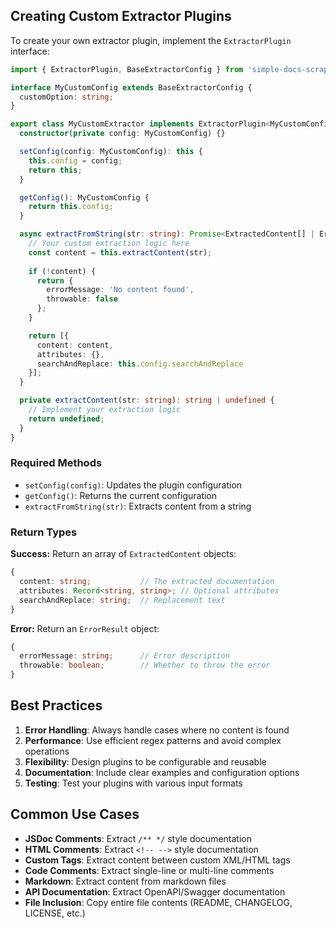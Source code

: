 ## Creating Custom Extractor Plugins

To create your own extractor plugin, implement the `ExtractorPlugin` interface:

```typescript
import { ExtractorPlugin, BaseExtractorConfig } from 'simple-docs-scraper/types';

interface MyCustomConfig extends BaseExtractorConfig {
  customOption: string;
}

export class MyCustomExtractor implements ExtractorPlugin<MyCustomConfig> {
  constructor(private config: MyCustomConfig) {}

  setConfig(config: MyCustomConfig): this {
    this.config = config;
    return this;
  }

  getConfig(): MyCustomConfig {
    return this.config;
  }

  async extractFromString(str: string): Promise<ExtractedContent[] | ErrorResult> {
    // Your custom extraction logic here
    const content = this.extractContent(str);
    
    if (!content) {
      return {
        errorMessage: 'No content found',
        throwable: false
      };
    }

    return [{
      content: content,
      attributes: {},
      searchAndReplace: this.config.searchAndReplace
    }];
  }

  private extractContent(str: string): string | undefined {
    // Implement your extraction logic
    return undefined;
  }
}
```

### Required Methods

- `setConfig(config)`: Updates the plugin configuration
- `getConfig()`: Returns the current configuration
- `extractFromString(str)`: Extracts content from a string

### Return Types

**Success:** Return an array of `ExtractedContent` objects:
```typescript
{
  content: string;           // The extracted documentation
  attributes: Record<string, string>; // Optional attributes
  searchAndReplace: string;  // Replacement text
}
```

**Error:** Return an `ErrorResult` object:
```typescript
{
  errorMessage: string;      // Error description
  throwable: boolean;        // Whether to throw the error
}
```


## Best Practices

1. **Error Handling**: Always handle cases where no content is found
2. **Performance**: Use efficient regex patterns and avoid complex operations
3. **Flexibility**: Design plugins to be configurable and reusable
4. **Documentation**: Include clear examples and configuration options
5. **Testing**: Test your plugins with various input formats

## Common Use Cases

- **JSDoc Comments**: Extract `/** */` style documentation
- **HTML Comments**: Extract `<!-- -->` style documentation
- **Custom Tags**: Extract content between custom XML/HTML tags
- **Code Comments**: Extract single-line or multi-line comments
- **Markdown**: Extract content from markdown files
- **API Documentation**: Extract OpenAPI/Swagger documentation
- **File Inclusion**: Copy entire file contents (README, CHANGELOG, LICENSE, etc.)
